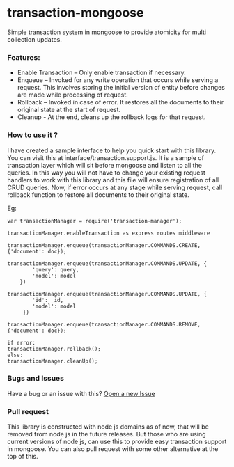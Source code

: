# transaction-mongoose

Simple transaction system in mongoose to provide atomicity for multi collection updates.

### Features:
* Enable Transaction – Only enable transaction if necessary.
* Enqueue – Invoked for any write operation that occurs while serving a request. This involves storing the initial version
            of entity before changes are made while processing of request.
* Rollback – Invoked in case of error. It restores all the documents to their original state at the start of request.
* Cleanup - At the end, cleans up the rollback logs for that request.

### How to use it ?
I have created a sample interface to help you quick start with this library. You can visit this at
interface/transaction.support.js. It is a sample of transaction layer which will sit before mongoose and listen to all the queries. 
In this way you will not have to change your existing request handlers to work with this library and this file will ensure registration of all CRUD queries.
Now, if error occurs at any stage while serving request, call rollback function to restore all documents to their original state.

Eg:

    var transactionManager = require('transaction-manager');

    transactionManager.enableTransaction as express routes middleware

    transactionManager.enqueue(transactionManager.COMMANDS.CREATE, {'document': doc});

    transactionManager.enqueue(transactionManager.COMMANDS.UPDATE, {
            'query': query,
            'model': model
        })

    transactionManager.enqueue(transactionManager.COMMANDS.UPDATE, {
            'id': _id,
            'model': model
         })

    transactionManager.enqueue(transactionManager.COMMANDS.REMOVE, {'document': doc});

    if error:
    transactionManager.rollback();
    else:
    transactionManager.cleanUp();

### Bugs and Issues
Have a bug or an issue with this? [Open a new Issue](https://github.com/mkeshavgarg/transaction-mongoose/issues)

### Pull request
This library is constructed with node js domains as of now, that will be removed from node js in the future releases. But those who are using current versions of node js, can use this to provide easy transaction support in mongoose. You can also pull request with some other alternative at the top
of this.



